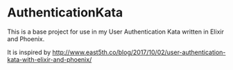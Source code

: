 # AuthenticationKata

This is a base project for use in my User Authentication Kata written in Elixir and Phoenix.

It is inspired by http://www.east5th.co/blog/2017/10/02/user-authentication-kata-with-elixir-and-phoenix/
